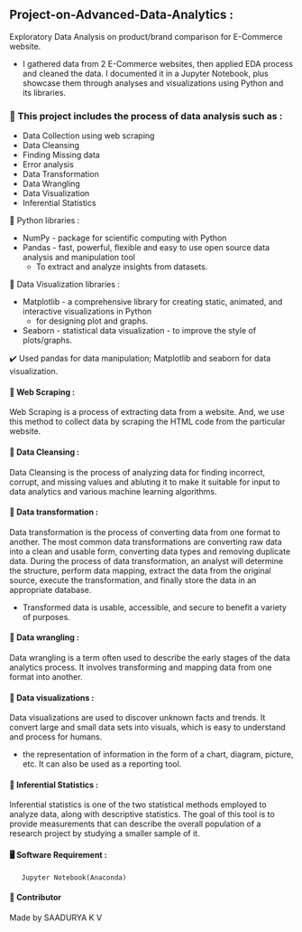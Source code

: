    ##                Project-on-Advanced-Data-Analytics :
Exploratory Data Analysis on product/brand comparison for E-Commerce website.

* I gathered data from 2 E-Commerce websites, then applied EDA process and cleaned the data. I documented it in a Jupyter Notebook, plus showcase them through analyses and visualizations using Python and its libraries.

### 🚀 This project includes the process of data analysis such as :
* Data Collection using web scraping
* Data Cleansing
* Finding Missing data
* Error analysis
* Data Transformation
* Data Wrangling
* Data Visualization
* Inferential Statistics

📗 Python libraries :
  + NumPy  - package for scientific computing with Python
  + Pandas - fast, powerful, flexible and easy to use open source data analysis and manipulation tool
     - To extract and analyze insights from datasets.
 
📗 Data Visualization libraries :
  + Matplotlib - a comprehensive library for creating static, animated, and interactive visualizations in Python
    - for designing plot and graphs.
  + Seaborn - statistical data visualization 
            - to improve the style of plots/graphs.

✔️ Used pandas for data manipulation; Matplotlib and seaborn for data visualization.

#### 📘 Web Scraping :
Web Scraping is a process of extracting data from a website. And, we use this method to collect data by scraping the HTML code from the particular website.

#### 📘 Data Cleansing :
Data Cleansing is the process of analyzing data for finding incorrect, corrupt, and missing values and abluting it to make it suitable for input to data analytics and various machine learning algorithms.

#### 📘 Data transformation :
Data transformation is the process of converting data from one format to another. The most common data transformations are converting raw data into a clean and usable form, converting data types and removing duplicate data. During the process of data transformation, an analyst will determine the structure, perform data mapping, extract the data from the original source, execute the transformation, and finally store the data in an appropriate database. 
* Transformed data is usable, accessible, and secure to benefit a variety of purposes.

#### 📘 Data wrangling :
Data wrangling is a term often used to describe the early stages of the data analytics process. It involves transforming and mapping data from one format into another.

#### 📘 Data visualizations :
Data visualizations are used to discover unknown facts and trends. It convert large and small data sets into visuals, which is easy to understand and process for humans.
+ the representation of information in the form of a chart, diagram, picture, etc. It can also be used as a reporting tool.

#### 📘 Inferential Statistics :
Inferential statistics is one of the two statistical methods employed to analyze data, along with descriptive statistics. The goal of this tool is to provide measurements that can describe the overall population of a research project by studying a smaller sample of it.

#### 🖥️ Software Requirement :
       Jupyter Notebook(Anaconda)

#### 💫 Contributor
 Made by SAADURYA K V
